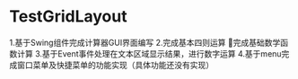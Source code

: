 # TestGridLayout
1.基于Swing组件完成计算器GUI界面编写 
2.完成基本四则运算 完成基础数学函数计算 
3.基于Event事件处理在文本区域显示结果，进行数字运算 
4.基于menu完成窗口菜单及快捷菜单的功能实现（具体功能还没有实现）
